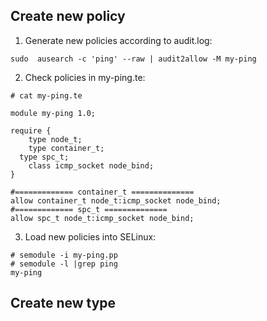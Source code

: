 ## Create new policy 
1. Generate new policies according to audit.log:
~~~
sudo  ausearch -c 'ping' --raw | audit2allow -M my-ping
~~~

2. Check policies in my-ping.te:
~~~
# cat my-ping.te 

module my-ping 1.0;

require {
	type node_t;
	type container_t;
  type spc_t;
	class icmp_socket node_bind;
}

#============= container_t ==============
allow container_t node_t:icmp_socket node_bind;
#============= spc_t ==============
allow spc_t node_t:icmp_socket node_bind;
~~~

3. Load new policies into SELinux:
~~~
# semodule -i my-ping.pp 
# semodule -l |grep ping
my-ping
~~~


## Create new type
